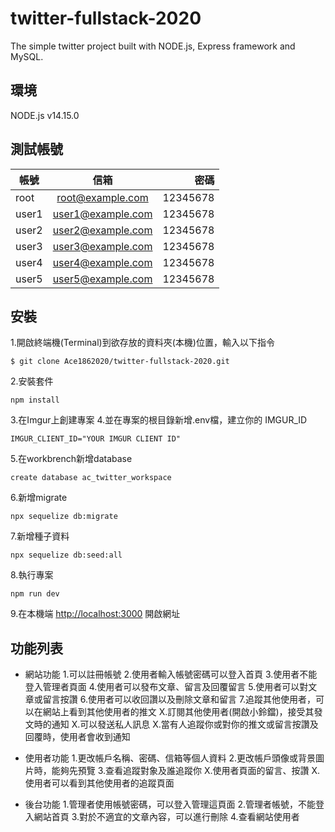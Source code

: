 # twitter-fullstack-2020
The simple twitter project built with NODE.js, Express framework and MySQL.

## 環境
NODE.js v14.15.0

## 測試帳號
| 帳號     | 信箱           | 密碼  |
| ------------- |:-------------:| -----:|
| root     | root@example.com   | 12345678 |
| user1    | user1@example.com  | 12345678 |
| user2    | user2@example.com  | 12345678 |
| user3    | user3@example.com  | 12345678 |
| user4    | user4@example.com  | 12345678 |
| user5    | user5@example.com  | 12345678 |

## 安裝
1.開啟終端機(Terminal)到欲存放的資料夾(本機)位置，輸入以下指令
```
$ git clone Ace1862020/twitter-fullstack-2020.git
```
2.安裝套件
```
npm install
```
3.在Imgur上創建專案
4.並在專案的根目錄新增.env檔，建立你的 IMGUR_ID
```
IMGUR_CLIENT_ID="YOUR IMGUR CLIENT ID"
```
5.在workbrench新增database
```
create database ac_twitter_workspace
```
6.新增migrate
```
npx sequelize db:migrate
```
7.新增種子資料
```
npx sequelize db:seed:all
```
8.執行專案
```
npm run dev
```
9.在本機端 [http://localhost:3000](http://localhost:3000) 開啟網址

## 功能列表
* 網站功能
1.可以註冊帳號
2.使用者輸入帳號密碼可以登入首頁
3.使用者不能登入管理者頁面
4.使用者可以發布文章、留言及回覆留言
5.使用者可以對文章或留言按讚
6.使用者可以收回讚以及刪除文章和留言
7.追蹤其他使用者，可以在網站上看到其他使用者的推文
X.訂閱其他使用者(開啟小鈴鐺)，接受其發文時的通知
X.可以發送私人訊息
X.當有人追蹤你或對你的推文或留言按讚及回覆時，使用者會收到通知

* 使用者功能
1.更改帳戶名稱、密碼、信箱等個人資料
2.更改帳戶頭像或背景圖片時，能夠先預覽
3.查看追蹤對象及誰追蹤你
X.使用者頁面的留言、按讚
X.使用者可以看到其他使用者的追蹤頁面

* 後台功能
1.管理者使用帳號密碼，可以登入管理這頁面
2.管理者帳號，不能登入網站首頁
3.對於不適宜的文章內容，可以進行刪除
4.查看網站使用者

